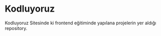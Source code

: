 # Kodluyoruz
Kodluyoruz Sitesinde ki frontend eğitiminde yapılana projelerin yer aldığı repository.
